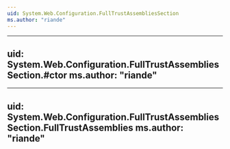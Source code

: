 ```yaml
---
uid: System.Web.Configuration.FullTrustAssembliesSection
ms.author: "riande"
---
```


---
uid: System.Web.Configuration.FullTrustAssembliesSection.#ctor
ms.author: "riande"
---

---
uid: System.Web.Configuration.FullTrustAssembliesSection.FullTrustAssemblies
ms.author: "riande"
---
